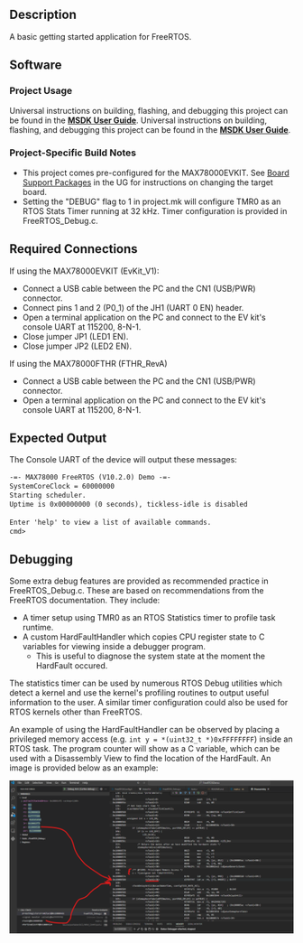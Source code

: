 ## Description

A basic getting started application for FreeRTOS.

## Software

### Project Usage

Universal instructions on building, flashing, and debugging this project can be found in the **[MSDK User Guide](https://analogdevicesinc.github.io/msdk/USERGUIDE/)**.
Universal instructions on building, flashing, and debugging this project can be found in the **[MSDK User Guide](https://analogdevicesinc.github.io/msdk/USERGUIDE/)**.

### Project-Specific Build Notes

* This project comes pre-configured for the MAX78000EVKIT.  See [Board Support Packages](https://analogdevicesinc.github.io/msdk/USERGUIDE/#board-support-packages) in the UG for instructions on changing the target board. 
* Setting the "DEBUG" flag to 1 in project.mk will configure TMR0 as an RTOS Stats Timer running at 32 kHz. Timer configuration is provided in FreeRTOS_Debug.c.

## Required Connections

If using the MAX78000EVKIT (EvKit_V1):
-   Connect a USB cable between the PC and the CN1 (USB/PWR) connector.
-   Connect pins 1 and 2 (P0_1) of the JH1 (UART 0 EN) header.
-   Open a terminal application on the PC and connect to the EV kit's console UART at 115200, 8-N-1.
-   Close jumper JP1 (LED1 EN).
-   Close jumper JP2 (LED2 EN).

If using the MAX78000FTHR (FTHR_RevA)
-   Connect a USB cable between the PC and the CN1 (USB/PWR) connector.
-	Open a terminal application on the PC and connect to the EV kit's console UART at 115200, 8-N-1.

## Expected Output

The Console UART of the device will output these messages:

```
-=- MAX78000 FreeRTOS (V10.2.0) Demo -=-
SystemCoreClock = 60000000
Starting scheduler.
Uptime is 0x00000000 (0 seconds), tickless-idle is disabled

Enter 'help' to view a list of available commands.
cmd>
```

## Debugging

Some extra debug features are provided as recommended practice in FreeRTOS_Debug.c. These are based on recommendations from the FreeRTOS documentation. They include:
- A timer setup using TMR0 as an RTOS Statistics timer to profile task runtime. 
- A custom HardFaultHandler which copies CPU register state to C variables for viewing inside a debugger program. 
  - This is useful to diagnose the system state at the moment the HardFault occured. 

The statistics timer can be used by numerous RTOS Debug utilities which detect a kernel and use the kernel's profiling routines to output useful information to the user. A similar timer configuration could also be used for RTOS kernels other than FreeRTOS. 

An example of using the HardFaultHandler can be observed by placing a privileged memory access (e.g. ```int y = *(uint32_t *)0xFFFFFFFF```) inside an RTOS task. The program counter will show as a C variable, which can be used with a Disassembly View to find the location of the HardFault. An image is provided below as an example:

![Disassembly View in VSCode](img/HardFault.png)

